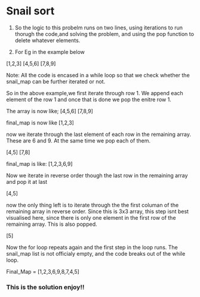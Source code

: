 # Snail sort

1. So the logic to this probelm runs on two lines, using iterations to run thorugh the code,and solving the problem, and using the pop function to delete whatever elements.

2. For Eg in the example below

[1,2,3]
[4,5,6]
[7,8,9]

Note: All the code is encased in a while loop so that we check whether the snail_map can be further iterated or not.

So in the above example,we first iterate through row 1. We append each element of the row 1 and once that is done we pop the enitre row 1.

The array is now like;
[4,5,6]
[7,8,9]

final_map  is now like [1,2,3]

now we iterate through the last element of each row in the remaining array. These are 6 and 9. At the same time we pop each of them.

[4,5]
[7,8]

final_map is like: [1,2,3,6,9]

Now we iterate in reverse order though the last row in the remaining array and pop it at last

[4,5]

now the only thing left is to iterate through the the first columan of the remaining array in reverse order. Since this is 3x3 array, this step isnt best visualised here, since there is only one element in the first row of the remaining array. This is also popped.

[5]

Now the for loop repeats again and the first step in the loop runs. The snail_map list is not officialy empty, and the code breaks out of the while loop. 

Final_Map = [1,2,3,6,9,8,7,4,5]

### This is the solution enjoy!!